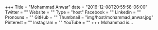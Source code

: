 +++
Title = "Mohammad Anwar"
date = "2016-12-08T20:55:58-06:00"
Twitter = ""
Website = ""
Type = "host"
Facebook = ""
Linkedin = ""
Pronouns = ""
GitHub = ""
Thumbnail = "img/host/mohammad_anwar.jpg"
Pinterest = ""
Instagram = ""
YouTube = ""
+++
Mohammad is...